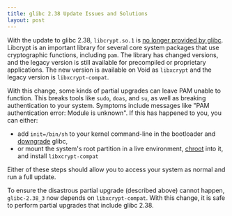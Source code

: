 ```yaml
---
title: glibc 2.38 Update Issues and Solutions
layout: post
---
```


With the update to glibc 2.38, `libcrypt.so.1` is [no longer provided by
glibc](https://sourceware.org/glibc/wiki/Release/2.38#Building_libcrypt_is_disabled_by_default).
Libcrypt is an important library for several core system packages that use
cryptographic functions, including `pam`. The library has changed versions, and
the legacy version is still available for precompiled or proprietary
applications. The new version is available on Void as `libxcrypt` and the legacy
version is `libxcrypt-compat`.

With this change, some kinds of partial upgrades can leave PAM unable to
function. This breaks tools like `sudo`, `doas`, and `su`, as well as breaking
authentication to your system. Symptoms include messages like "PAM
authentication error: Module is unknown". If this has happened to you, you can
either:

- add `init=/bin/sh` to your kernel command-line in the bootloader and
   [downgrade](https://docs.voidlinux.org/xbps/advanced-usage.html#downgrading)
   glibc,
- or mount the system's root partition in a live environment,
   [chroot](https://docs.voidlinux.org/config/containers-and-vms/chroot.html#chroot-usage)
   into it, and install `libxcrypt-compat`

Either of these steps should allow you to access your system as normal and run a
full update.

To ensure the disastrous partial upgrade (described above) cannot happen,
`glibc-2.38_3` now depends on `libxcrypt-compat`. With this change, it is safe
to perform partial upgrades that include glibc 2.38.
